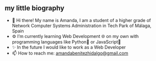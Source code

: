 ## my little biography

- 👋 Hi there! My name is Amanda, I am a student of a higher grade of Network Computer Systems Administration in Tech Park of Málaga, Spain
- ⚙️ I’m currently learning Web Development 🌐 on my own with programming languages like Python💙 or JavaScript💛
- ✨ In the future I would like to work as a Web Developer
- 📫 How to reach me: amandabenitezhidalgo@gmail.com

